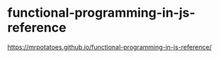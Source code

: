# functional-programming-in-js-reference

https://mrpotatoes.github.io/functional-programming-in-js-reference/